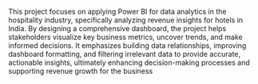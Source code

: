 This project focuses on applying Power BI for data analytics in the hospitality industry, specifically analyzing revenue insights for hotels in India. By designing a comprehensive dashboard, the project helps stakeholders visualize key business metrics, uncover trends, and make informed decisions. It emphasizes building data relationships, improving dashboard formatting, and filtering irrelevant data to provide accurate, actionable insights, ultimately enhancing decision-making processes and supporting revenue growth for the business
